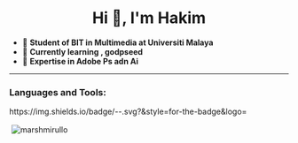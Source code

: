 <h1 align="center">Hi 👋, I'm Hakim </h1>

- :thinking: **Student of BIT in Multimedia at Universiti Malaya**
- :footprints: **Currently learning , godpseed**
- :eyes: **Expertise in Adobe Ps adn Ai**

--------------------------------------------------------------------------------------------------------------------------------------------------------------------------------

<h3 align="left">Languages and Tools:</h3>
https://img.shields.io/badge/<your label>-<value>-<background color>.svg?&style=for-the-badge&logo=<icon here>

<p>&nbsp;<img align="center" src="https://github-readme-stats.vercel.app/api?username=marshmirullo&theme=tokyonight&show_icons=true&locale=en" alt="marshmirullo" /></p>

